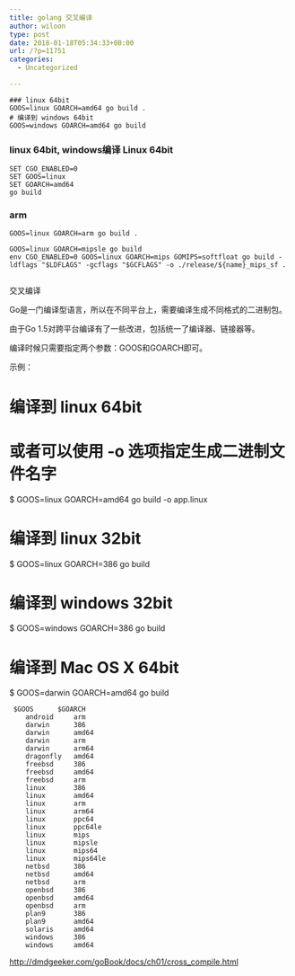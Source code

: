 ```yaml
---
title: golang 交叉编译
author: wiloon
type: post
date: 2018-01-18T05:34:33+00:00
url: /?p=11751
categories:
  - Uncategorized

---
```

<pre><code class="language-bash line-numbers">### linux 64bit
GOOS=linux GOARCH=amd64 go build .
# 编译到 windows 64bit
GOOS=windows GOARCH=amd64 go build
</code></pre>

### linux 64bit, windows编译 Linux 64bit

<pre><code class="language-bash line-numbers">SET CGO_ENABLED=0
SET GOOS=linux
SET GOARCH=amd64
go build
</code></pre>

### arm

<pre><code class="language-bash line-numbers">GOOS=linux GOARCH=arm go build .
</code></pre>

<pre><code class="language-bash line-numbers">GOOS=linux GOARCH=mipsle go build
env CGO_ENABLED=0 GOOS=linux GOARCH=mips GOMIPS=softfloat go build -ldflags "$LDFLAGS" -gcflags "$GCFLAGS" -o ./release/${name}_mips_sf .

</code></pre>

交叉编译
  
Go是一门编译型语言，所以在不同平台上，需要编译生成不同格式的二进制包。

由于Go 1.5对跨平台编译有了一些改进，包括统一了编译器、链接器等。
  
编译时候只需要指定两个参数：GOOS和GOARCH即可。

示例：

# 编译到 linux 64bit

# 或者可以使用 -o 选项指定生成二进制文件名字

$ GOOS=linux GOARCH=amd64 go build -o app.linux

# 编译到 linux 32bit

$ GOOS=linux GOARCH=386 go build

# 编译到 windows 32bit

$ GOOS=windows GOARCH=386 go build

# 编译到 Mac OS X 64bit

$ GOOS=darwin GOARCH=amd64 go build

<pre><code class="language-bash line-numbers"> $GOOS      $GOARCH
    android     arm
    darwin      386
    darwin      amd64
    darwin      arm
    darwin      arm64
    dragonfly   amd64
    freebsd     386
    freebsd     amd64
    freebsd     arm
    linux       386
    linux       amd64
    linux       arm
    linux       arm64
    linux       ppc64
    linux       ppc64le
    linux       mips
    linux       mipsle
    linux       mips64
    linux       mips64le
    netbsd      386
    netbsd      amd64
    netbsd      arm
    openbsd     386
    openbsd     amd64
    openbsd     arm
    plan9       386
    plan9       amd64
    solaris     amd64
    windows     386
    windows     amd64
</code></pre>

http://dmdgeeker.com/goBook/docs/ch01/cross_compile.html
